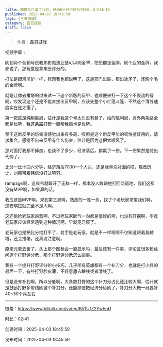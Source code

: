 ```yaml
---
title: 躺赢后付出了代价，开局6分经济落后7000，比分1比15
published: 2025-04-03 18:45:59
tags: [王者荣耀]
category: 磊哥视频
draft: false
---
```



> 作者：[磊哥游戏](https://space.bilibili.com/268941858)

视频字幕：

刷到两个营销号说我那影魔流亚瑟可以刷金牌，把把都是金牌，刷个屁的金牌，我都说了，那玩意是拿来压评分的。

打法是跟鸡爪驴一样，标题我也都说明了，这是邪门出装，都出冰矛了，还刷个毛的金牌啊。

就是让你去推塔的过来试一下这个新版的反甲，也顺便来打一下这个不畏流的号啊，哎发现这个还是不能直接出反甲啊，应该先整个小红莲斗篷，不然这个清线速度实在是太慢了。

第一把这是纯躺赢局，估计是我这个号太久没有登了，给的福利局，另外两条路全都是优势，我这条路打野一直帮我抓也是优势。

至于这新反甲的伤害没感觉出来有多高，哎但是这个新反甲加的韧性挺好用的，请求集合，感觉不出来反甲有什么伤害，估计是因为这把太顺风了。

那对面打我都不掉血，也谈不了多少，经济落后，躺赢了一把，下一把果然是付出代价了。

比分一比十四六分钟，经济落后7000一个人头，还是我单杀对面的哎，篡改历史，刘邦带着韩信没打过项羽。

rampage啊，这典韦就跟开了无敌一样，根本没人敢跟他打回防高地，我们这都没有MVP啊，如果算的话。

我应该是MVP啊，来到第三局啊，熟悉的一胜一负，找了个老玩家来带我们啊，这安琪拉就完全不是人啊。

这还能抢老玩家的蓝啊，不过老玩家脾气一向都是很好的啊，也没有开摆啊，毕竟老玩家应该经常遇到这种情况啊，早就见习惯了。

老玩家也是把比分给打平了，射手是老玩家，就是不一样啊啊不仅知道跟着我越塔，还会推塔，还真没注意啊。

原来元歌去世了，头上那个图标会一直显示吗，最后还有一件事，评论区很多粉丝问这个打野评分低，那个打野评分低怎么回事。

我有一个提升打野评分的小技巧，几乎所有英雄都有一个补刀分，也就是打小兵的最后一下，有些打野脸皮薄，不好意思去蹭线或者清线了。

但是没有补到啊，所以分低啊，大多数打野的这个补刀分占比还比较大啊，估计就是鼓励打野多带线刷这个补刀分，还能顺便把经济分给刷了，补刀分大概一局要补40~50个兵左右

---

链接：https://www.bilibili.com/video/BV1UfZ2YwEnU

时长：02:41

创建时间：2025-04-03 18:45:59

发布时间：2025-04-03 18:45:59
